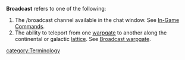 **Broadcast** refers to one of the following:

1. The /broadcast channel available in the chat window. See [In-Game
    Commands](In-Game_Commands.md).
2. The ability to teleport from one [warpgate](Warpgate.md) to
    another along the continental or galactic
    [lattice](Lattice.md). See [Broadcast
    warpgate](Broadcast_warpgate.md).

[category:Terminology](category:Terminology.md)
